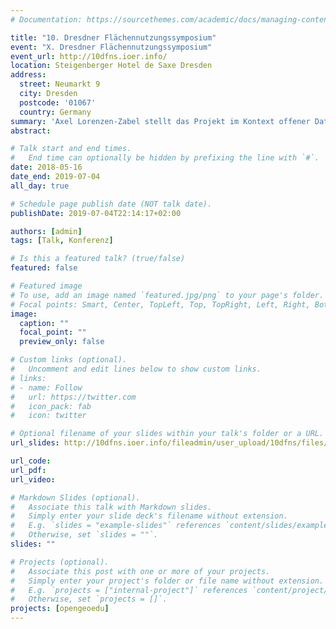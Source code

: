 ```yaml
---
# Documentation: https://sourcethemes.com/academic/docs/managing-content/

title: "10. Dresdner Flächennutzungssymposium"
event: "X. Dresdner Flächennutzungssymposium"
event_url: http://10dfns.ioer.info/
location: Steigenberger Hotel de Saxe Dresden
address:
  street: Neumarkt 9
  city: Dresden
  postcode: '01067'
  country: Germany
summary: 'Axel Lorenzen-Zabel stellt das Projekt im Kontext offener Daten vor.'
abstract:

# Talk start and end times.
#   End time can optionally be hidden by prefixing the line with `#`.
date: 2018-05-16
date_end: 2019-07-04
all_day: true

# Schedule page publish date (NOT talk date).
publishDate: 2019-07-04T22:14:17+02:00

authors: [admin]
tags: [Talk, Konferenz]

# Is this a featured talk? (true/false)
featured: false

# Featured image
# To use, add an image named `featured.jpg/png` to your page's folder. 
# Focal points: Smart, Center, TopLeft, Top, TopRight, Left, Right, BottomLeft, Bottom, BottomRight.
image:
  caption: ""
  focal_point: ""
  preview_only: false

# Custom links (optional).
#   Uncomment and edit lines below to show custom links.
# links:
# - name: Follow
#   url: https://twitter.com
#   icon_pack: fab
#   icon: twitter

# Optional filename of your slides within your talk's folder or a URL.
url_slides: http://10dfns.ioer.info/fileadmin/user_upload/10dfns/files/16_5_2018/23_1_Lorenzen-Zabel.pdf  

url_code:
url_pdf: 
url_video:

# Markdown Slides (optional).
#   Associate this talk with Markdown slides.
#   Simply enter your slide deck's filename without extension.
#   E.g. `slides = "example-slides"` references `content/slides/example-slides.md`.
#   Otherwise, set `slides = ""`.
slides: ""

# Projects (optional).
#   Associate this post with one or more of your projects.
#   Simply enter your project's folder or file name without extension.
#   E.g. `projects = ["internal-project"]` references `content/project/deep-learning/index.md`.
#   Otherwise, set `projects = []`.
projects: [opengeoedu]
---
```

